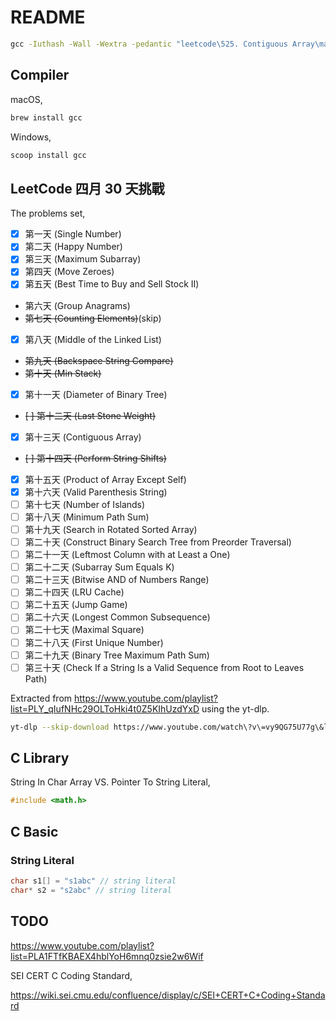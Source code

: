 # README

```bat
gcc -Iuthash -Wall -Wextra -pedantic "leetcode\525. Contiguous Array\main.c" -o a.exe
```

## Compiler

macOS,

```bash
brew install gcc
```

Windows,

```bat
scoop install gcc
```

## LeetCode 四月 30 天挑戰

The problems set,

- [x] 第一天 (Single Number)
- [x] 第二天 (Happy Number)
- [x] 第三天 (Maximum Subarray)
- [x] 第四天 (Move Zeroes)
- [x] 第五天 (Best Time to Buy and Sell Stock II)
- 第六天 (Group Anagrams)
- ~~第七天 (Counting Elements)~~(skip)
- [x] 第八天 (Middle of the Linked List)
- ~~第九天 (Backspace String Compare)~~
- ~~第十天 (Min Stack)~~
- [x] 第十一天 (Diameter of Binary Tree)
- ~~[ ] 第十二天 (Last Stone Weight)~~
- [x] 第十三天 (Contiguous Array)
- ~~[ ] 第十四天 (Perform String Shifts)~~
- [x] 第十五天 (Product of Array Except Self)
- [x] 第十六天 (Valid Parenthesis String)
- [ ] 第十七天 (Number of Islands)
- [ ] 第十八天 (Minimum Path Sum)
- [ ] 第十九天 (Search in Rotated Sorted Array)
- [ ] 第二十天 (Construct Binary Search Tree from Preorder Traversal)
- [ ] 第二十一天 (Leftmost Column with at Least a One)
- [ ] 第二十二天 (Subarray Sum Equals K)
- [ ] 第二十三天 (Bitwise AND of Numbers Range)
- [ ] 第二十四天 (LRU Cache)
- [ ] 第二十五天 (Jump Game)
- [ ] 第二十六天 (Longest Common Subsequence)
- [ ] 第二十七天 (Maximal Square)
- [ ] 第二十八天 (First Unique Number)
- [ ] 第二十九天 (Binary Tree Maximum Path Sum)
- [ ] 第三十天 (Check If a String Is a Valid Sequence from Root to Leaves Path)

Extracted from <https://www.youtube.com/playlist?list=PLY_qIufNHc29OLToHki4t0Z5KIhUzdYxD> using the yt-dlp.

```bash
yt-dlp --skip-download https://www.youtube.com/watch\?v\=vy9QG75U77g\&list\=PLY_qIufNHc29OLToHki4t0Z5KIhUzdYxD --dump-single-json > output.json
```

## C Library

String In Char Array VS. Pointer To String Literal,

```c
#include <math.h>
```

## C Basic

### String Literal

```c
char s1[] = "s1abc" // string literal
char* s2 = "s2abc" // string literal
```

## TODO

<https://www.youtube.com/playlist?list=PLA1FTfKBAEX4hblYoH6mnq0zsie2w6Wif>

SEI CERT C Coding Standard,

<https://wiki.sei.cmu.edu/confluence/display/c/SEI+CERT+C+Coding+Standard>
